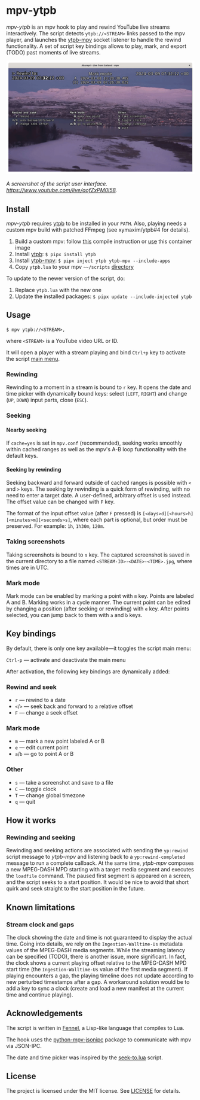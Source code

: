 # mpv-ytpb

*mpv-ytpb* is an mpv hook to play and rewind YouTube live streams
interactively. The script detects `ytpb://<STREAM>` links passed to the mpv
player, and launches the
[ytpb-mpv](https://github.com/xymaxim/mpv-ytpb/tree/main/python) socket
listener to handle the rewind functionality. A set of script key bindings allows
to play, mark, and export (TODO) past moments of live streams.

![mpv-ytpb user interface](./images/mpv-ytpb-window.gif)

*A screenshot of the script user interface. https://www.youtube.com/live/aofZxPM0l58.*

## Install

*mpv-ytpb* requires [ytpb](https://github.com/xymaxim/ytpb) to be
installed in your `PATH`. Also, playing needs a custom mpv build with patched
FFmpeg (see xymaxim/ytpb#4 for details).

1. Build a custom mpv: follow
   [this](https://github.com/xymaxim/ytpb/issues/4#issuecomment-1975844281)
   compile instruction or
   [use](https://github.com/xymaxim/ytpb/issues/4#issuecomment-2012443084) this
   container image
2. Install [ytpb](https://github.com/xymaxim/ytpb): ``$ pipx install ytpb``
3. Install [ytpb-mpv](https://github.com/xymaxim/mpv-ytpb/tree/main/python): ``$
   pipx inject ytpb ytpb-mpv --include-apps``
4. Copy `ytpb.lua` to your mpv `~~/scripts`
   [directory](https://mpv.io/manual/master/#files)

To update to the newer version of the script, do:

1. Replace `ytpb.lua` with the new one
2. Update the installed packages: `$ pipx update --include-injected ytpb`

## Usage

    $ mpv ytpb://<STREAM>,

where `<STREAM>` is a YouTube video URL or ID.

It will open a player with a stream playing and bind `Ctrl+p` key to activate
the script [main menu](#key-bindings).

### Rewinding

Rewinding to a moment in a stream is bound to `r` key. It opens the date and
time picker with dynamically bound keys: select (`LEFT`, `RIGHT`) and change
(`UP`, `DOWN`) input parts, close (`ESC`).

### Seeking

#### Nearby seeking

If ``cache=yes`` is set in ``mpv.conf`` (recommended), seeking works smoothly
within cached ranges as well as the mpv's A-B loop functionality with the
default keys.

#### Seeking by rewinding

Seeking backward and forward outside of cached ranges is possible with `<` and
`>` keys. The seeking by rewinding is a quick form of rewinding, with no need to
enter a target date. A user-defined, arbitrary offset is used instead. The
offset value can be changed with `F` key.

The format of the input offset value (after `F` pressed) is
`[<days>d][<hours>h][<minutes>m][<seconds>s]`, where each part is optional, but
order must be preserved. For example: `1h`, `1h30m`, `120m`.

### Taking screenshots

Taking screenshots is bound to `s` key. The captured screenshot is saved in the
current directory to a file named `<STREAM-ID>-<DATE>-<TIME>.jpg`, where times
are in UTC.

### Mark mode

Mark mode can be enabled by marking a point with `m` key. Points are labeled A
and B. Marking works in a cycle manner. The current point can be edited by
changing a position (after seeking or rewinding) with `e` key. After points
selected, you can jump back to them with `a` and `b` keys.

## Key bindings

By default, there is only one key available—it toggles the script main menu:

`Ctrl-p` — activate and deactivate the main menu

After activation, the following key bindings are dynamically added:

### Rewind and seek

* `r` — rewind to a date
* `<`/`>` — seek back and forward to a relative offset
* `F` — change a seek offset

### Mark mode

* `m` — mark a new point labeled A or B
* `e` — edit current point
* `a`/`b` — go to point A or B

### Other

* `s` — take a screenshot and save to a file
* `C` — toggle clock
* `T` — change global timezone
* `q` — quit

## How it works

### Rewinding and seeking

Rewinding and seeking actions are associated with sending the `yp:rewind` script
message to *ytpb-mpv* and listening back to a `yp:rewind-completed` message to
run a complete callback. At the same time, *ytpb-mpv* composes a new MPEG-DASH
MPD starting with a target media segment and executes the `loadfile`
command. The paused first segment is appeared on a screen, and the script seeks
to a start position. It would be nice to avoid
that short quirk and seek straight to the start position in the future.

## Known limitations

### Stream clock and gaps

The clock showing the date and time is not guaranteed to display the actual
time. Going into details, we rely on the `Ingestion-Walltime-Us` metadata values
of the MPEG-DASH media segments. While the streaming latency can be specified
(TODO), there is another issue, more significant. In fact, the clock shows a
current playing offset relative to the MPEG-DASH MPD start time (the
`Ingestion-Walltime-Us` value of the first media segment). If playing encounters
a gap, the playing timeline does not update according to new perturbed
timestamps after a gap. A workaround solution would be to add a key to sync a
clock (create and load a new manifest at the current time and continue playing).

## Acknowledgements

The script is written in [Fennel](https://fennel-lang.org/), a Lisp-like
language that compiles to Lua.

The hook uses the
[python-mpv-jsonipc](https://github.com/iwalton3/python-mpv-jsonipc) package to
communicate with mpv via JSON-IPC.

The date and time picker was inspired by the
[seek-to.lua](https://github.com/occivink/mpv-scripts/tree/master?tab=readme-ov-file#seek-tolua)
script.

## License

The project is licensed under the MIT license. See [LICENSE](LICENSE) for details.
